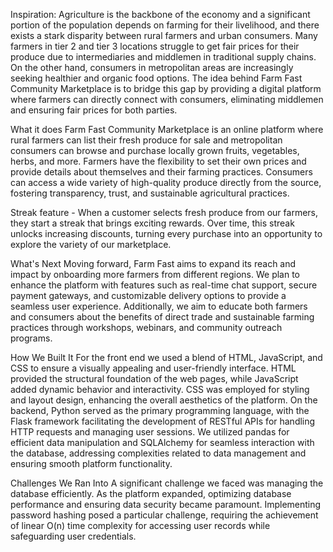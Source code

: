Inspiration:
Agriculture is the backbone of the economy and a significant portion of the population depends on farming for their livelihood, and there exists a stark disparity between rural farmers and urban consumers. Many farmers in tier 2 and tier 3 locations struggle to get fair prices for their produce due to intermediaries and middlemen in traditional supply chains. On the other hand, consumers in metropolitan areas are increasingly seeking healthier and organic food options. The idea behind Farm Fast Community Marketplace is to bridge this gap by providing a digital platform where farmers can directly connect with consumers, eliminating middlemen and ensuring fair prices for both parties.


What it does
Farm Fast Community Marketplace is an online platform where rural farmers can list their fresh produce for sale and metropolitan consumers can browse and purchase locally grown fruits, vegetables, herbs, and more. Farmers have the flexibility to set their own prices and provide details about themselves and their farming practices. Consumers can access a wide variety of high-quality produce directly from the source, fostering transparency, trust, and sustainable agricultural practices.

Streak feature - When a customer selects fresh produce from our farmers, they start a streak that brings exciting rewards. Over time, this streak unlocks increasing discounts, turning every purchase into an opportunity to explore the variety of our marketplace. 

What's Next
Moving forward, Farm Fast aims to expand its reach and impact by onboarding more farmers from different regions. We plan to enhance the platform with features such as real-time chat support, secure payment gateways, and customizable delivery options to provide a seamless user experience. Additionally, we aim to educate both farmers and consumers about the benefits of direct trade and sustainable farming practices through workshops, webinars, and community outreach programs.

How We Built It
For the front end we used a blend of HTML, JavaScript, and CSS to ensure a visually appealing and user-friendly interface. HTML provided the structural foundation of the web pages, while JavaScript added dynamic behavior and interactivity. CSS was employed for styling and layout design, enhancing the overall aesthetics of the platform. On the backend, Python served as the primary programming language, with the Flask framework facilitating the development of RESTful APIs for handling HTTP requests and managing user sessions. We utilized pandas for efficient data manipulation and SQLAlchemy for seamless interaction with the database, addressing complexities related to data management and ensuring smooth platform functionality.

Challenges We Ran Into 
A significant challenge we faced was managing the database efficiently. As the platform expanded, optimizing database performance and ensuring data security became paramount. Implementing password hashing posed a particular challenge, requiring the achievement of linear O(n) time complexity for accessing user records while safeguarding user credentials.
